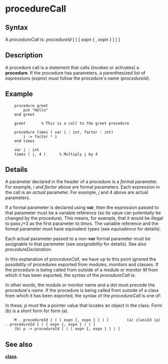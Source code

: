 
# procedureCall

## Syntax
A _procedureCall_ is:   _procedureId_ [ ( [ _expn_ { , _expn_ } ] ) ]

## Description
A procedure call is a statement that calls (invokes or activates) a **procedure**. If the procedure has parameters, a parenthesized list of expressions (_expns_) must follow the procedure's name (_procedureId_).


## Example


        procedure greet
            put "Hello"
        end greet
        
        greet       % This is a call to the greet procedure
        
        procedure times ( var i : int, factor : int)
            i := factor * i
        end times
        
        var j : int
        times ( j, 4 )      % Multiply j by 4
## Details
A parameter declared in the header of a procedure is a _formal_ parameter. For example, _i_ and _factor_ above are formal parameters. Each expression in the call is an _actual_ parameter. For example, _j_ and 4 above are actual parameters.

If a formal parameter is declared using **var**, then the expression passed to that parameter must be a variable reference (so its value can potentially be changed by the procedure). This means, for example, that it would be illegal to pass _j_+3 as the first parameter to _times_. The variable reference and the formal parameter must have equivalent types (see _equivalence_ for details).

Each actual parameter passed to a non-**var** formal parameter must be assignable to that parameter (see _assignability_ for details). See also _procedureDeclaration_.

In this explanation of _procedureCall_, we have up to this point ignored the possibility of procedures exported from modules, monitors and classes. If the procedure is being called from outside of a module or monitor _M_ from which it has been exported, the syntax of the _procedureCall_ is:

In other words, the module or monitor name and a dot must precede the procedure's name. If the procedure is being called from outside of a class from which it has been exported, the syntax of the _procedureCall_ is one of:

In these, _p_ must the a pointer value that locates an object in the class. Form (b) is a short form for form (a).

        M . procedureId [ ( [ expn {, expn } ] ) ]        (a) classId (p) . procedureId [ ( [ expn {, expn } ] ) ]
        (b) p -> procedureId [ ( [ expn {, expn } ] ) ]
## See also
**[class](class.html)**.

